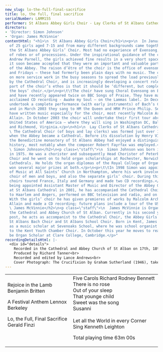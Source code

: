 ```yaml
---
new_slug: lo-the-full-final-sacrifice
title: lo, the full, final sacrifice
serialNumber: LAMM155
performer: St Albans Abbey Girls Choir - Lay Clerks of St Albans Cathedral Choir
directors:
- 'Director: Simon Johnson'
- 'Organ: James McVinnie'
contentHtml: "<h1>\n  St Albans Abbey Girls Choir</h1>\n<p>\n  In January 1996 a group
  of 25 girls aged 7-15 and from many different backgrounds came together to form
  the St Albans Abbey Girls’ Choir. Most had no experience of Evensong, of psalms,
  of robes or of processions. Under the inspirational guidance of the choir’s founder,
  Andrew Parnell, the girls achieved fine results in a very short space of time, and
  it soon became accepted that they were an important and valuable part of the life
  of the Abbey. The raison d’être of the choir is the office of evensong on Wednesdays
  and Fridays – these had formerly been plain days with no music. The choir also takes
  on more service work in the busy seasons to spread the load previously borne entirely
  by the Cathedral Choir, and is increasingly developing a concert role. An important
  part of the choir’s ethos is that it should be ‘different, but complementary’ to
  the boys’ choir.</p>\n<p>\t\tThe choir have sung Choral Evensong on BBC Radio 3
  and have recently appeared twice on BBC Songs of Praise. They have made a highly
  acclaimed CD recording - Awake my Soul – on the Lammas label. In December 2002 they
  undertook a complete performance (with early instruments) of Bach’s Christmas Oratorio,
  and in March 2003 they sang to HM the Queen and HRH Prince Philip. Several composers
  have written music especially for the choir, most recently Malcolm Archer and Richard
  Allain. In October 2003 the choir will undertake their first tour abroad – to the
  United States of America – where they will sing in Washington DC, Baltimore, Hagerstown
  and Richmond, Virginia.</p>\n<h1>\n  Lay Clerks of St Albans Cathedral Choir</h1>\n<p>\n
  \ The Cathedral Choir (of boys and lay clerks) was formed just over 120 years ago
  when the Abbey became a Cathedral. Before its dissolution by Henry VIII in 1539,
  the Benedictine monastery of St Albans Abbey had enjoyed a distinguished musical
  history, most notably when the composer Robert Fayrfax was employed.</p>\n<h2>\n
  \ Simon Johnson</h2>\n<p class=\"staff\">\n  Simon Johnson was born in Peterborough
  in 1975. He was a chorister and subsequently Head Chorister of Peterborough Cathedral
  Choir and he went on to hold organ scholarships at Rochester, Norwich and St Paul’s
  Cathedrals. He holds the organ diplomas of the Royal College of Organists, having
  won several major prizes at both.</p>\n<p>\t\tIn 1998 Simon was appointed Director
  of Music at All Saints’ Church in Northampton, where his work involved running the
  choir of men and boys, and also the separate girls’ choir. During this time the
  choirs toured France, Italy and Germany and made two CD recordings.</p>\n<p>\t\tSince
  being appointed Assistant Master of Music and Director of the Abbey Girls’ Choir
  at St Albans Cathedral in 2001, he has accompanied the Cathedral Choir on trips
  to Haarlem and Angers, performed on BBC television and radio, and on a CD recording.
  With the girls’ choir he has given premieres of works by Malcolm Archer and Richard
  Allain and made a CD recording; future plans include a tour of the USA.</p>\n<h2>\n
  \ James McVinnie</h2>\n<p class=\"staff\">\n  James McVinnie is Organ Scholar at
  the Cathedral and Abbey Church of St Alban. Currently in his second year in the
  post, he acts as accompanist to the Cathedral Choir, the Abbey Girls Choir, the
  St Albans Bach Choir and St Albans School Choir. Born in Kent, James was educated
  as a music scholar at Sevenoaks School, where he was school organist and organist
  to the Kent Youth Chamber Choir. In October this year he moves to read Music and
  be Organ Scholar at Clare College, Cambridge.</p>"
recordingDetailsHtml: |-
  <div id="details">
    Recorded in the Cathedral and Abbey Church of St Alban on 17th, 18th, 19th and 20th February 2003 by kind permission of the Dean and Chapter.<br>
    Produced by Richard Tanner<br>
    Recorded and edited by Lance Andrews<br>
    Cover Photograph: The Crucifixion by Graham Sutherland (1946), taken by Michael Moralee</div>
---
```


<table class="tracktable">
  <tbody>
    <tr>
      <td class="column1">
        <span class="trackname">Rejoice in the Lamb</span> <span class="composer">Benjamin Britten</span>
        <p>
          <span class="trackname">A Festival Anthem</span> <span class="composer">Lennox Berkeley</span></p>
        <p>						<span class="trackname">Lo, the Full, Final Sacrifice</span><span class="composer"> Gerald Finzi</span><br>
           </p>
      </td>
      <td class="column2">
        <span class="trackname">Five Carols</span><span class="composer"> Richard Rodney Bennett</span><br>
        <span class="trackname">There is no rose </span><br>
        <span class="trackname">Out of your sleep</span><br>
        <span class="trackname">That younge child </span><br>
        <span class="trackname">Sweet was the song</span><br>
        <span class="trackname">Susanni</span><br>
        <span class="trackname"> </span><br>
        <span class="trackname">Let all the World in every Corner Sing</span><span class="composer"> Kenneth Leighton</span>
        <p>					<span id="playingtime">Total playing time 63m 00s</span></p>
      </td>
    </tr>
  </tbody>
</table>
